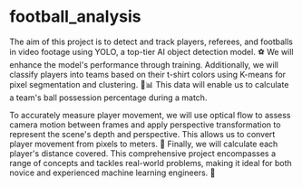 # football_analysis


The aim of this project is to detect and track players, referees, and footballs in video footage using YOLO, a top-tier AI object detection model. ⚽ We will enhance the model's performance through training. Additionally, we will classify players into teams based on their t-shirt colors using K-means for pixel segmentation and clustering. 🎽📊 This data will enable us to calculate a team's ball possession percentage during a match.

To accurately measure player movement, we will use optical flow to assess camera motion between frames and apply perspective transformation to represent the scene's depth and perspective. This allows us to convert player movement from pixels to meters. 📐 Finally, we will calculate each player's distance covered. This comprehensive project encompasses a range of concepts and tackles real-world problems, making it ideal for both novice and experienced machine learning engineers. 🚀
